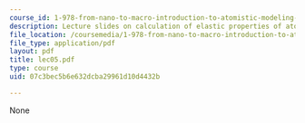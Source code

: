 ```yaml
---
course_id: 1-978-from-nano-to-macro-introduction-to-atomistic-modeling-techniques-january-iap-2007
description: Lecture slides on calculation of elastic properties of atomic lattices.
file_location: /coursemedia/1-978-from-nano-to-macro-introduction-to-atomistic-modeling-techniques-january-iap-2007/07c3bec5b6e632dcba29961d10d4432b_lec05.pdf
file_type: application/pdf
layout: pdf
title: lec05.pdf
type: course
uid: 07c3bec5b6e632dcba29961d10d4432b

---
```

None